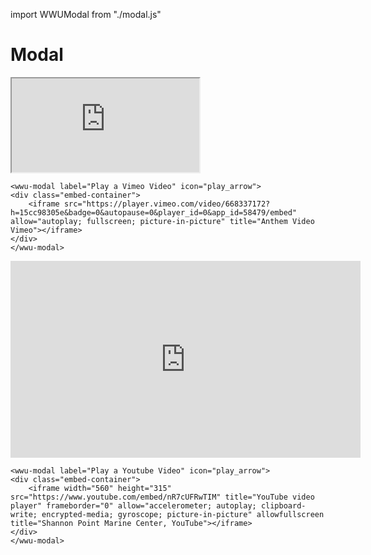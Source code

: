 import WWUModal from "./modal.js"

# Modal

<wwu-modal label="Play a Vimeo Video" icon="play_arrow">
<div className="embed-container">
    <iframe src="https://player.vimeo.com/video/668337172?h=15cc98305e&badge=0&autopause=0&player_id=0&app_id=58479/embed" allow="autoplay; fullscreen; picture-in-picture" title="Anthem, Vimeo"></iframe>
</div>
</wwu-modal>

```
<wwu-modal label="Play a Vimeo Video" icon="play_arrow">
<div class="embed-container">
    <iframe src="https://player.vimeo.com/video/668337172?h=15cc98305e&badge=0&autopause=0&player_id=0&app_id=58479/embed" allow="autoplay; fullscreen; picture-in-picture" title="Anthem Video Vimeo"></iframe>
</div>
</wwu-modal>
```

<wwu-modal label="Play a Youtube Video" icon="play_arrow">
<div className="embed-container">
    <iframe width="560" height="315" src="https://www.youtube.com/embed/nR7cUFRwTIM" title="YouTube video player" frameBorder="0" allow="accelerometer; autoplay; clipboard-write; encrypted-media; gyroscope; picture-in-picture" allowFullScreen title="Shannon Point Marine Center, YouTube"></iframe>
</div>
</wwu-modal>

```
<wwu-modal label="Play a Youtube Video" icon="play_arrow">
<div class="embed-container">
    <iframe width="560" height="315" src="https://www.youtube.com/embed/nR7cUFRwTIM" title="YouTube video player" frameborder="0" allow="accelerometer; autoplay; clipboard-write; encrypted-media; gyroscope; picture-in-picture" allowfullscreen title="Shannon Point Marine Center, YouTube"></iframe>
</div>
</wwu-modal>
```